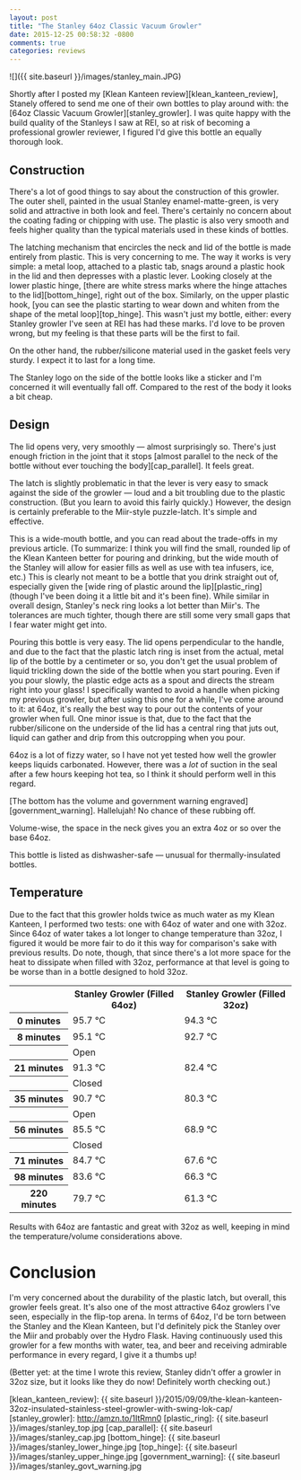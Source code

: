 ```yaml
---
layout: post
title: "The Stanley 64oz Classic Vacuum Growler"
date: 2015-12-25 00:58:32 -0800
comments: true
categories: reviews
---
```


![]({{ site.baseurl }}/images/stanley_main.JPG)

Shortly after I posted my [Klean Kanteen review][klean_kanteen_review], Stanely offered to send me one of their own bottles to play around with: the [64oz Classic Vacuum Growler][stanley_growler]. I was quite happy with the build quality of the Stanleys I saw at REI, so at risk of becoming a professional growler reviewer, I figured I'd give this bottle an equally thorough look.

## Construction

There's a lot of good things to say about the construction of this growler. The outer shell, painted in the usual Stanley enamel-matte-green, is very solid and attractive in both look and feel. There's certainly no concern about the coating fading or chipping with use. The plastic is also very smooth and feels higher quality than the typical materials used in these kinds of bottles.

The latching mechanism that encircles the neck and lid of the bottle is made entirely from plastic. This is very concerning to me. The way it works is very simple: a metal loop, attached to a plastic tab, snags around a plastic hook in the lid and then depresses with a plastic lever. Looking closely at the lower plastic hinge, [there are white stress marks where the hinge attaches to the lid][bottom_hinge], right out of the box. Similarly, on the upper plastic hook, [you can see the plastic starting to wear down and whiten from the shape of the metal loop][top_hinge]. This wasn't just my bottle, either: every Stanley growler I've seen at REI has had these marks. I'd love to be proven wrong, but my feeling is that these parts will be the first to fail.

On the other hand, the rubber/silicone material used in the gasket feels very sturdy. I expect it to last for a long time.

The Stanley logo on the side of the bottle looks like a sticker and I'm concerned it will eventually fall off. Compared to the rest of the body it looks a bit cheap.

## Design

The lid opens very, very smoothly — almost surprisingly so. There's just enough friction in the joint that it stops [almost parallel to the neck of the bottle without ever touching the body][cap_parallel]. It feels great.

The latch is slightly problematic in that the lever is very easy to smack against the side of the growler — loud and a bit troubling due to the plastic construction. (But you learn to avoid this fairly quickly.) However, the design is certainly preferable to the Miir-style puzzle-latch. It's simple and effective.

This is a wide-mouth bottle, and you can read about the trade-offs in my previous article. (To summarize: I think you will find the small, rounded lip of the Klean Kanteen better for pouring and drinking, but the wide mouth of the Stanley will allow for easier fills as well as use with tea infusers, ice, etc.) This is clearly not meant to be a bottle that you drink straight out of, especially given the [wide ring of plastic around the lip][plastic_ring] (though I've been doing it a little bit and it's been fine). While similar in overall design, Stanley's neck ring looks a lot better than Miir's. The tolerances are much tighter, though there are still some very small gaps that I fear water might get into.

Pouring this bottle is very easy. The lid opens perpendicular to the handle, and due to the fact that the plastic latch ring is inset from the actual, metal lip of the bottle by a centimeter or so, you don't get the usual problem of liquid trickling down the side of the bottle when you start pouring. Even if you pour slowly, the plastic edge acts as a spout and directs the stream right into your glass! I specifically wanted to avoid a handle when picking my previous growler, but after using this one for a while, I've come around to it: at 64oz, it's really the best way to pour out the contents of your growler when full. One minor issue is that, due to the fact that the rubber/silicone on the underside of the lid has a central ring that juts out, liquid can gather and drip from this outcropping when you pour.

64oz is a lot of fizzy water, so I have not yet tested how well the growler keeps liquids carbonated. However, there was a *lot* of suction in the seal after a few hours keeping hot tea, so I think it should perform well in this regard.

[The bottom has the volume and government warning engraved][government_warning]. Hallelujah! No chance of these rubbing off.

Volume-wise, the space in the neck gives you an extra 4oz or so over the base 64oz.

This bottle is listed as dishwasher-safe — unusual for thermally-insulated bottles.

## Temperature

Due to the fact that this growler holds twice as much water as my Klean Kanteen, I performed two tests: one with 64oz of water and one with 32oz. Since 64oz of water takes a lot longer to change temperature than 32oz, I figured it would be more fair to do it this way for comparison's sake with previous results. Do note, though, that since there's a lot more space for the heat to dissipate when filled with 32oz, performance at that level is going to be worse than in a bottle designed to hold 32oz.

<p>
<div class="tablecontainer">
<div class="tablepadding">
<table>

<colgroup>
<col class="ch" />
<col span="2" class="data" />
</colgroup>

<tbody>

<tr class="rh">
<td class="corner"></td>
<th>Stanley Growler (Filled 64oz)</th>
<th>Stanley Growler (Filled 32oz)</th>
</tr>

<tr>
<th class="th1">0 minutes</th>
<td>95.7 ℃</td>
<td>94.3 ℃</td>
</tr>

<tr>
<th class="th1">8 minutes</th>
<td>95.1 ℃</td>
<td>92.7 ℃</td>
</tr>

<tr>
<th></th>
<td class="data" colspan="2">Open</td>
</tr>

<tr>
<th class="th1">21 minutes</th>
<td>91.3 ℃</td>
<td>82.4 ℃</td>
</tr>

<tr>
<th></th>
<td class="data" colspan="2">Closed</td>
</tr>

<tr>
<th class="th1">35 minutes</th>
<td>90.7 ℃</td>
<td>80.3 ℃</td>
</tr>

<tr>
<th></th>
<td class="data" colspan="2">Open</td>
</tr>

<tr>
<th class="th1">56 minutes</th>
<td>85.5 ℃</td>
<td>68.9 ℃</td>
</tr>

<tr>
<th></th>
<td class="data" colspan="2">Closed</td>
</tr>

<tr>
<th class="th1">71 minutes</th>
<td>84.7 ℃</td>
<td>67.6 ℃</td>
</tr>

<tr>
<th class="th1">98 minutes</th>
<td>83.6 ℃</td>
<td>66.3 ℃</td>
</tr>

<tr>
<th class="th1">220 minutes</th>
<td>79.7 ℃</td>
<td>61.3 ℃</td>
</tr>

</tbody>

</table>
</div>
</div>
</p>

Results with 64oz are fantastic and great with 32oz as well, keeping in mind the temperature/volume considerations above.

# Conclusion

I'm very concerned about the durability of the plastic latch, but overall, this growler feels great. It's also one of the most attractive 64oz growlers I've seen, especially in the flip-top arena. In terms of 64oz, I'd be torn between the Stanley and the Klean Kanteen, but I'd definitely pick the Stanley over the Miir and probably over the Hydro Flask. Having continuously used this growler for a few months with water, tea, and beer and receiving admirable performance in every regard, I give it a thumbs up!

(Better yet: at the time I wrote this review, Stanley didn't offer a growler in 32oz size, but it looks like they do now! Definitely worth checking out.)

[klean_kanteen_review]: {{ site.baseurl }}/2015/09/09/the-klean-kanteen-32oz-insulated-stainless-steel-growler-with-swing-lok-cap/
[stanley_growler]: http://amzn.to/1ItRmn0
[plastic_ring]: {{ site.baseurl }}/images/stanley_top.jpg
[cap_parallel]: {{ site.baseurl }}/images/stanley_cap.jpg
[bottom_hinge]: {{ site.baseurl }}/images/stanley_lower_hinge.jpg
[top_hinge]: {{ site.baseurl }}/images/stanley_upper_hinge.jpg
[government_warning]: {{ site.baseurl }}/images/stanley_govt_warning.jpg